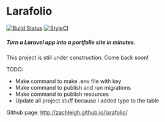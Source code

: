 # Larafolio  
[![Build Status](https://travis-ci.org/zachleigh/larafolio.svg?branch=master)](https://travis-ci.org/zachleigh/larafolio)
[![StyleCI](https://styleci.io/repos/72352058/shield?style=flat)](https://styleci.io/repos/72352058)
##### Turn a Laravel app into a portfolio site in minutes. 

This project is still under construction. Come back soon!

TODO:
  * Make command to make .env file with key
  * Make command to publish and run migrations
  * Make command to publish resources 
  * Update all project stuff because i added type to the table

Github page: http://zachleigh.github.io/larafolio/